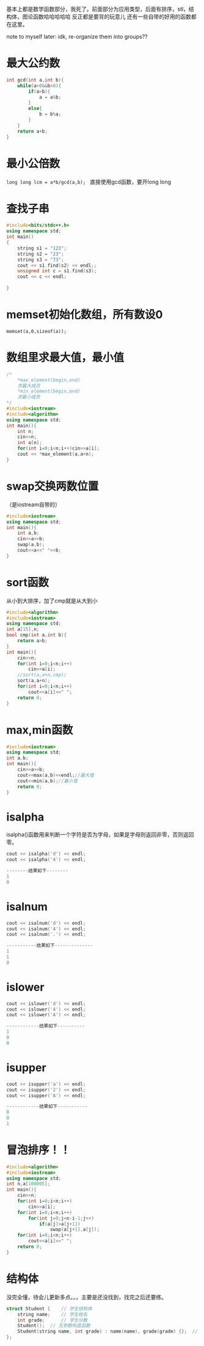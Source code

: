 基本上都是数学函数部分，我死了。前面部分为应用类型，后面有排序，stl，结构体，图论函数哈哈哈哈哈
反正都是要背的玩意儿
还有一些自带的好用的函数都在这里。

note to myself later: idk, re-organize them into groups?? 
# 最大公约数
```cpp
int gcd(int a,int b){
    while(a>0&&b>0){
        if(a>b){
            a = a%b;
        }
        else{
            b = b%a;
        }
    }
    return a+b;
}

```

# 最小公倍数
`long long lcm = a*b/gcd(a,b); `
直接使用gcd函数，要开long long

# 查找子串
```cpp
#include<bits/stdc++.h>
using namespace std;
int main()
{
    string s1 = "123";
    string s2 = "23";
    string s3 = "73";
    cout << s1.find(s2) << endl;;
    unsigned int c = s1.find(s3);
    cout << c << endl;
     
}
```

# memset初始化数组，所有数设0
`memset(a,0,sizeof(a));`

# 数组里求最大值，最小值

```cpp
/*
	*max_element(begin,end)
	求最大成员 
	*min_element(begin,end)
	求最小成员 
*/ 
#include<iostream> 
#include<algorithm> 
using namespace std;
int main(){
    int n;
    cin>>n;
	int a[n];
	for(int i=0;i<n;i++)cin>>a[i];
	cout << *max_element(a,a+n);
} 
```

# swap交换两数位置
（是iostream自带的）
```cpp
#include<iostream>  
using namespace std;
int main(){
    int a,b;
    cin>>a>>b;
    swap(a,b);
    cout<<a<<" "<<b;
} 
```

# sort函数
从小到大排序，加了cmp就是从大到小
```cpp
#include<algorithm>
#include<iostream>
using namespace std;
int a[15],n;
bool cmp(int a,int b){
    return a>b;
}
int main(){
    cin>>n;
    for(int i=0;i<n;i++)
        cin>>a[i];
    //sort(a,a+n,cmp);
    sort(a,a+n);
    for(int i=0;i<n;i++)
        cout<<a[i]<<" ";
    return 0;
}
```

# max,min函数
```cpp
#include<iostream>
using namespace std;
int a,b;
int main(){
    cin>>a>>b;
    cout<<max(a,b)<<endl;//最大值
    cout<<min(a,b);//最小值
    return 0;
}
```

# isalpha
isalpha()函数用来判断一个字符是否为字母，如果是字母则返回非零，否则返回零。
```cpp
cout << isalpha('d') << endl;
cout << isalpha('4') << endl; 

--------结果如下--------
1
0
```

# isalnum
```cpp
cout << isalnum('d') << endl;
cout << isalnum('4') << endl;
cout << isalnum('.') << endl;

-----------结果如下--------------
1
1
0
```

# islower
```cpp
cout << islower('d') << endl;
cout << islower('4') << endl;
cout << islower('A') << endl;

------------结果如下----------
1
0
0
```

# isupper
```cpp
cout << isupper('a') << endl;
cout << isupper('2') << endl;
cout << isupper('A') << endl;

------------结果如下-----------
0
0
1
```

# 冒泡排序！！
```cpp
#include<algorithm>
#include<iostream>
using namespace std;
int n,a[100005];
int main(){
    cin>>n;
    for(int i=0;i<n;i++)
        cin>>a[i];
    for(int i=0;i<n;i++)
        for(int j=0;j<n-i-1;j++)
            if(a[j]>a[j+1])
                swap(a[j+1],a[j]);
    for(int i=0;i<n;i++)
        cout<<a[i]<<" ";
    return 0;
}
```

# 结构体
没完全懂，待会儿更新多点。。。主要是还没找到，找完之后还要练。
```cpp
struct Student {    // 学生结构体
    string name;    // 学生姓名
    int grade;      // 学生分数
    Student();  // 无参数构造函数
    Student(string name, int grade) : name(name), grade(grade) {};  // 有参数构造函数
};
``` 

